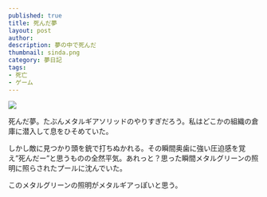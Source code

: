```yaml
---
published: true
title: 死んだ夢
layout: post
author: 
description: 夢の中で死んだ
thumbnail: sinda.png
category: 夢日記
tags:
- 死亡
- ゲーム
---
```



![]({{site.baseurl}}/assets/img/sinda.png)

死んだ夢。たぶんメタルギアソリッドのやりすぎだろう。私はどこかの組織の倉庫に潜入して息をひそめていた。

しかし敵に見つかり頭を銃で打ちぬかれる。その瞬間奥歯に強い圧迫感を覚え”死んだー”と思うものの全然平気。あれっと？思った瞬間メタルグリーンの照明に照らされたプールに沈んでいた。

このメタルグリーンの照明がメタルギアっぽいと思う。

